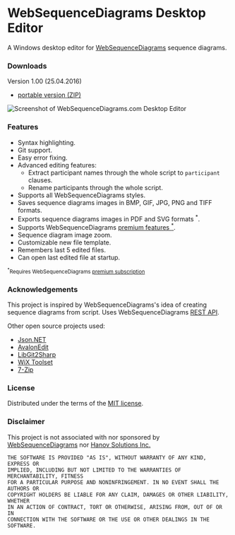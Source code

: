 # WebSequenceDiagrams Desktop Editor

A Windows desktop editor for [WebSequenceDiagrams](https://www.websequencediagrams.com/) sequence diagrams.

### Downloads

Version 1.00 (25.04.2016)

* [portable version (ZIP)](https://raw.githubusercontent.com/vurdalakov/websequencediagrams/master/zip/WebSequenceDiagramsDesktopEditor_1_00.zip)

![Screenshot of WebSequenceDiagrams.com Desktop Editor](https://raw.githubusercontent.com/vurdalakov/websequencediagrams/master/img/screenshot1.png)

### Features

* Syntax highlighting.
* Git support.
* Easy error fixing.
* Advanced editing features:
  * Extract participant names through the whole script to `participant` clauses.
  * Rename participants through the whole script.
* Supports all WebSequenceDiagrams styles.
* Saves sequence diagrams images in BMP, GIF, JPG, PNG and TIFF formats.
* Exports sequence diagrams images in PDF and SVG formats <sup>*</sup>.
* Supports WebSequenceDiagrams [premium features <sup>*</sup>](https://www.websequencediagrams.com/order.html).
* Sequence diagram image zoom.
* Customizable new file template.
* Remembers last 5 edited files.
* Can open last edited file at startup.

<small><sup>*</sup>Requires WebSequenceDiagrams [premium subscription](https://www.websequencediagrams.com/order.html)</small>

### Acknowledgements

This project is inspired by WebSequenceDiagrams's idea of creating sequence diagrams from script. Uses WebSequenceDiagrams [REST API](https://www.websequencediagrams.com/embedding.html).

Other open source projects used:

* [Json.NET](http://www.newtonsoft.com/json)
* [AvalonEdit](http://avalonedit.net/)
* [LibGit2Sharp](https://libgit2.github.com/)
* [WiX Toolset](http://wixtoolset.org/)
* [7-Zip](http://www.7-zip.org/)

### License

Distributed under the terms of the [MIT license](https://opensource.org/licenses/MIT).

### Disclaimer

This project is not associated with nor sponsored by [WebSequenceDiagrams](https://www.websequencediagrams.com/) nor [Hanov Solutions Inc.](http://www.hanovsolutions.com/)

```
THE SOFTWARE IS PROVIDED "AS IS", WITHOUT WARRANTY OF ANY KIND, EXPRESS OR 
IMPLIED, INCLUDING BUT NOT LIMITED TO THE WARRANTIES OF MERCHANTABILITY, FITNESS
FOR A PARTICULAR PURPOSE AND NONINFRINGEMENT. IN NO EVENT SHALL THE AUTHORS OR
COPYRIGHT HOLDERS BE LIABLE FOR ANY CLAIM, DAMAGES OR OTHER LIABILITY, WHETHER
IN AN ACTION OF CONTRACT, TORT OR OTHERWISE, ARISING FROM, OUT OF OR IN
CONNECTION WITH THE SOFTWARE OR THE USE OR OTHER DEALINGS IN THE SOFTWARE.
```
